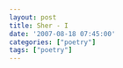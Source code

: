 ```yaml
---
layout: post
title: Sher - I
date: '2007-08-18 07:45:00'
categories: ["poetry"]
tags: ["poetry"]
---
```


<p><a onblur="try {parent.deselectBloggerImageGracefully();} catch(e) {}" href="http://bp1.blogger.com/_cWdd7TsTIWo/RsajrQzIvJI/AAAAAAAAAEY/wUVNTSB-zls/s1600-h/sher-I.jpg"><img style="display:block; margin:0px auto 10px; text-align:center;cursor:pointer; cursor:hand;" src="http://bp1.blogger.com/_cWdd7TsTIWo/RsajrQzIvJI/AAAAAAAAAEY/wUVNTSB-zls/s320/sher-I.jpg" border="0" alt="" id="BLOGGER_PHOTO_ID_5099943591682817170"/></a></p><div class="blogger-post-footer"><img width="1" height="1" src="https://blogger.googleusercontent.com/tracker/5416117946427095362-7210326911432289481?l=soranthou.blogspot.com" alt=""/></div>
